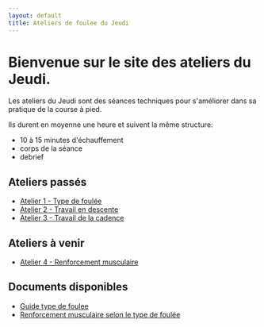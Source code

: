 ```yaml
---
layout: default
title: Ateliers de foulee du Jeudi
---
```


# Bienvenue sur le site des ateliers du Jeudi.

Les ateliers du Jeudi sont des séances techniques pour s'améliorer dans sa
pratique de la course à pied.

Ils durent en moyenne une heure et suivent la même structure:

- 10 à 15 minutes d'échauffement 
- corps de la séance
- debrief


## Ateliers passés

- [Atelier 1 - Type de foulée](./atelier-1.md)
- [Atelier 2 - Travail en descente](./atelier-2.md)
- [Atelier 3 - Travail de la cadence](./atelier-3.md)

## Ateliers à venir

- [Atelier 4 - Renforcement musculaire](./atelier-4.md)


## Documents disponibles

- [Guide type de foulee](./foulee.md)
- [Renforcement musculaire selon le type de foulée](./renfo.md)

